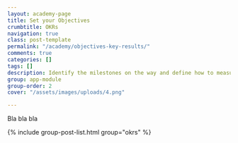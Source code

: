 ```yaml
---
layout: academy-page
title: Set your Objectives
crumbtitle: OKRs
navigation: true
class: post-template
permalink: "/academy/objectives-key-results/"
comments: true
categories: []
tags: []
description: Identify the milestones on the way and define how to measure progress.
group: app-module
group-order: 2
cover: "/assets/images/uploads/4.png"

---
```

Bla bla bla

<div class='post-feed'>
    {% include group-post-list.html group="okrs" %}
</div>
